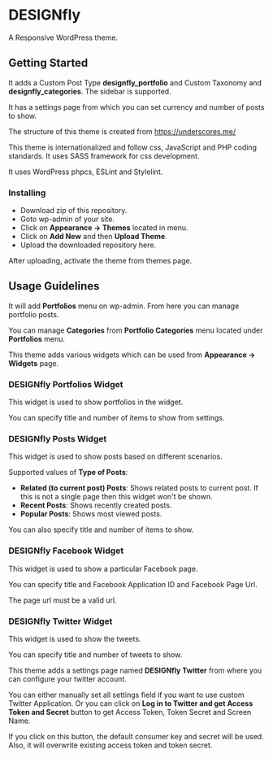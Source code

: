 <!-- [![Build Status](https://travis-ci.org/Automattic/_s.svg?branch=master)](https://travis-ci.org/Automattic/_s) -->

# DESIGNfly

A Responsive WordPress theme.

## Getting Started

It adds a Custom Post Type **designfly_portfolio** and Custom Taxonomy and **designfly_categories**.
The sidebar is supported.

It has a settings page from which you can set currency and number of posts to show.

The structure of this theme is created from https://underscores.me/

This theme is internationalized and follow css, JavaScript and PHP coding standards. It uses SASS framework for css development.

It uses WordPress phpcs, ESLint and Stylelint.

### Installing

* Download zip of this repository.
* Goto wp-admin of your site.
* Click on **Appearance -> Themes** located in menu.
* Click on **Add New** and then **Upload Theme**.
* Upload the downloaded repository here.

After uploading, activate the theme from themes page.

## Usage Guidelines

It will add **Portfolios** menu on wp-admin. From here you can manage portfolio posts.

You can manage **Categories** from **Portfolio Categories** menu located under **Portfolios** menu.

This theme adds various widgets which can be used from **Appearance -> Widgets** page.

### DESIGNfly Portfolios Widget

This widget is used to show portfolios in the widget.

You can specify title and number of items to show from settings.

### DESIGNfly Posts Widget

This widget is used to show posts based on different scenarios.

Supported values of **Type of Posts**:
* **Related (to current post) Posts**: Shows related posts to current post. If this is not a single page then this widget won't be shown.
* **Recent Posts**: Shows recently created posts.
* **Popular Posts**: Shows most viewed posts.

You can also specify title and number of items to show.

### DESIGNfly Facebook Widget

This widget is used to show a particular Facebook page.

You can specify title and Facebook Application ID and Facebook Page Url.

The page url must be a valid url.

### DESIGNfly Twitter Widget

This widget is used to show the tweets.

You can specify title and number of tweets to show.

This theme adds a settings page named **DESIGNfly Twitter** from where you can configure your twitter account.

You can either manually set all settings field if you want to use custom Twitter Application.
Or you can click on **Log in to Twitter and get Access Token and Secret** button to get Access Token, Token Secret and Screen Name.

If you click on this button, the default consumer key and secret will be used. Also, it will overwrite existing access token and token secret.
